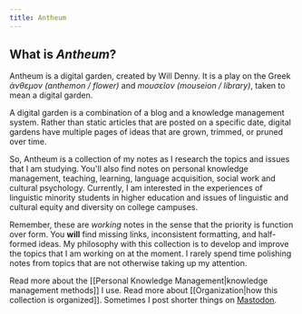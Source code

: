 ```yaml
---
title: Antheum
---
```

## What is *Antheum*?

Antheum is a digital garden, created by Will Denny. It is a play on the Greek *άνθεμον (anthemon / flower)* and *mουσεῖον (mouseion / library)*, taken to mean a digital garden.

A digital garden is a combination of a blog and a knowledge management system. Rather than static articles that are posted on a specific date, digital gardens have multiple pages of ideas that are grown, trimmed, or pruned over time.

So, Antheum is a collection of my notes as I research the topics and issues that I am studying. You'll also find notes on personal knowledge management, teaching, learning, language acquisition, social work and cultural psychology. Currently, I am interested in the experiences of linguistic minority students in higher education and issues of linguistic and cultural equity and diversity on college campuses.

Remember, these are *working* notes in the sense that the priority is function over form. You **will** find missing links, inconsistent formatting, and half-formed ideas. My philosophy with this collection is to develop and improve the topics that I am working on at the moment. I rarely spend time polishing notes from topics that are not otherwise taking up my attention.

Read more about the [[Personal Knowledge Management|knowledge management methods]] I use.
Read more about [[Organization|how this collection is organized]].
Sometimes I post shorter things on <a rel="me" href="https://pkm.social/@wjd">Mastodon</a>.